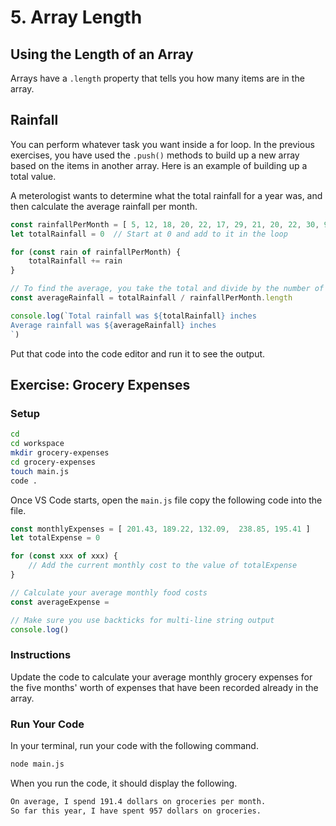 # 5. Array Length
## Using the Length of an Array

Arrays have a `.length` property that tells you how many items are in the array.

## Rainfall

You can perform whatever task you want inside a for loop. In the previous exercises, you have used the `.push()` methods to build up a new array based on the items in another array. Here is an example of building up a total value.

A meterologist wants to determine what the total rainfall for a year was, and then calculate the average rainfall per month.

```js
const rainfallPerMonth = [ 5, 12, 18, 20, 22, 17, 29, 21, 20, 22, 30, 9 ]
let totalRainfall = 0  // Start at 0 and add to it in the loop

for (const rain of rainfallPerMonth) {
	totalRainfall += rain
}

// To find the average, you take the total and divide by the number of items
const averageRainfall = totalRainfall / rainfallPerMonth.length

console.log(`Total rainfall was ${totalRainfall} inches
Average rainfall was ${averageRainfall} inches
`)
```

Put that code into the code editor and run it to see the output.

## Exercise: Grocery Expenses

### Setup

```sh
cd
cd workspace
mkdir grocery-expenses
cd grocery-expenses
touch main.js
code .
```

Once VS Code starts, open the `main.js` file copy the following code into the file.

```js
const monthlyExpenses = [ 201.43, 189.22, 132.09,  238.85, 195.41 ]
let totalExpense = 0

for (const xxx of xxx) {
	// Add the current monthly cost to the value of totalExpense
}

// Calculate your average monthly food costs
const averageExpense =

// Make sure you use backticks for multi-line string output
console.log()
```

### Instructions

Update the code to calculate your average monthly grocery expenses for the five months' worth of expenses that have been recorded already in the array.

### Run Your Code

In your terminal, run your code with the following command.

```sh
node main.js
```

When you run the code, it should display the following.

```sh
On average, I spend 191.4 dollars on groceries per month.
So far this year, I have spent 957 dollars on groceries.
```
